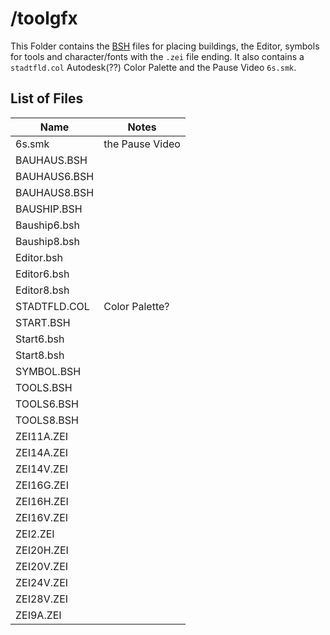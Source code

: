 # /toolgfx #

This Folder contains the [BSH](../../file_formats/bsh.md) files for placing buildings, the Editor, symbols for tools and character/fonts with the `.zei` file ending. It also contains a `stadtfld.col` Autodesk(??) Color Palette and the Pause Video `6s.smk`.

## List of Files ##

| Name          | Notes               |
|---------------|---------------------|
| 6s.smk		| the Pause Video |
| BAUHAUS.BSH	| |
| BAUHAUS6.BSH	| |
| BAUHAUS8.BSH	| |
| BAUSHIP.BSH	| |
| Bauship6.bsh	| |
| Bauship8.bsh	| |
| Editor.bsh	| |
| Editor6.bsh	| |
| Editor8.bsh	| |
| STADTFLD.COL	| Color Palette? |
| START.BSH		| |
| Start6.bsh	| |
| Start8.bsh	| |
| SYMBOL.BSH	| |
| TOOLS.BSH		| |
| TOOLS6.BSH	| |
| TOOLS8.BSH	| |
| ZEI11A.ZEI	| |
| ZEI14A.ZEI	| |
| ZEI14V.ZEI	| |
| ZEI16G.ZEI	| |
| ZEI16H.ZEI	| |
| ZEI16V.ZEI	| |
| ZEI2.ZEI		| |
| ZEI20H.ZEI	| |
| ZEI20V.ZEI	| |
| ZEI24V.ZEI	| |
| ZEI28V.ZEI	| |
| ZEI9A.ZEI		| |


